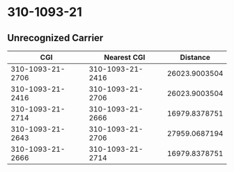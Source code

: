 # 310-1093-21
## Unrecognized Carrier


| CGI | Nearest CGI | Distance |
|-----|-------------|----------|
| 310-1093-21-2706 | 310-1093-21-2416 | 26023.9003504 |
| 310-1093-21-2416 | 310-1093-21-2706 | 26023.9003504 |
| 310-1093-21-2714 | 310-1093-21-2666 | 16979.8378751 |
| 310-1093-21-2643 | 310-1093-21-2706 | 27959.0687194 |
| 310-1093-21-2666 | 310-1093-21-2714 | 16979.8378751 |
